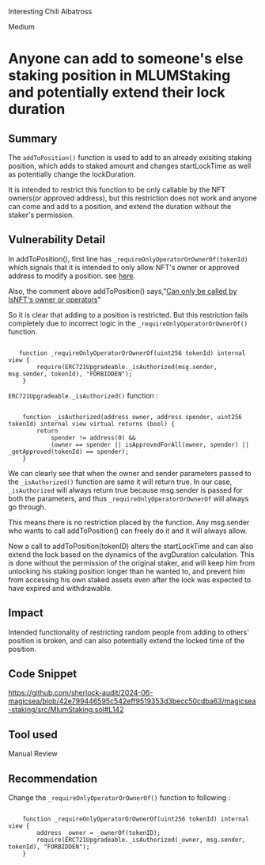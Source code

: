Interesting Chili Albatross

Medium

# Anyone can add to someone's else staking position in MLUMStaking and potentially extend their lock duration

## Summary

The `addToPosition()` function is used to add to an already exisiting staking position, which adds to staked amount and changes startLockTime as well as potentially change the lockDuration.

It is intended to restrict this function to be only callable by the NFT owners(or approved address), but this restriction does not work and anyone can come and add to a position, and extend the duration without the staker's permission.

## Vulnerability Detail

In addToPosition(), first line has `_requireOnlyOperatorOrOwnerOf(tokenId)` which signals that it is intended to only allow NFT's owner or approved address to modify a position. see [here](https://github.com/sherlock-audit/2024-06-magicsea/blob/42e799446595c542eff9519353d3becc50cdba63/magicsea-staking/src/MlumStaking.sol#L398).

Also, the comment above addToPosition() says,"[Can only be called by lsNFT's owner or operators](https://github.com/sherlock-audit/2024-06-magicsea/blob/42e799446595c542eff9519353d3becc50cdba63/magicsea-staking/src/MlumStaking.sol#L395)"

So it is clear that adding to a position is restricted. But this restriction fails completely due to incorrect logic in the `_requireOnlyOperatorOrOwnerOf()` function.

```solidity

   function _requireOnlyOperatorOrOwnerOf(uint256 tokenId) internal view {
        require(ERC721Upgradeable._isAuthorized(msg.sender, msg.sender, tokenId), "FORBIDDEN");
    }
```

`ERC721Upgradeable._isAuthorized()` function :

```solidity

    function _isAuthorized(address owner, address spender, uint256 tokenId) internal view virtual returns (bool) {
        return
            spender != address(0) &&
            (owner == spender || isApprovedForAll(owner, spender) || _getApproved(tokenId) == spender);
    }
```

We can clearly see that when the owner and sender parameters passed to the ```_isAuthorized()``` function are same it will return true. In our case, ```_isAuthorized``` will always return true because msg.sender is passed for both the parameters, and thus `_requireOnlyOperatorOrOwnerOf` will always go through.

This means there is no restriction placed by the function. Any msg.sender who wants to call addToPosition() can freely do it and it will always allow.

Now a call to addToPosition(tokenID) alters the startLockTime and can also extend the lock based on the dynamics of the avgDuration calculation. This is done without the permission of the original staker, and will keep him from unlocking his staking position longer than he wanted to, and prevent him from accessing his own staked assets even after the lock was expected to have expired and withdrawable.

## Impact

Intended functionality of restricting random people from adding to others' position is broken, and can also potentially extend the locked time of the position.

## Code Snippet

https://github.com/sherlock-audit/2024-06-magicsea/blob/42e799446595c542eff9519353d3becc50cdba63/magicsea-staking/src/MlumStaking.sol#L142

## Tool used

Manual Review

## Recommendation

Change the `_requireOnlyOperatorOrOwnerOf()` function to following :

```solidity

    function _requireOnlyOperatorOrOwnerOf(uint256 tokenId) internal view {
        address _owner = _ownerOf(tokenID);
        require(ERC721Upgradeable._isAuthorized(_owner, msg.sender, tokenId), "FORBIDDEN");
    }
```